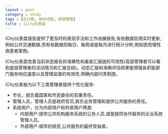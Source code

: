 ```yaml
---
layout : post
category : study
tags : [云计算, 城市流程, 绩效管理]
title : iCity仪表盘
---
```


iCity仪表盘报告提供了更及时的表现手法和工作进展报告,有些数据启用实时更新,例如公共交通数据,而有些数据则每日、每周或是每月进行统计分析,例如医院慢性病患者案例。

iCity仪表盘改善当前状态报告的准确性和垂直汇报链的可视性(高层管理者可以看到底层管理者的活动情况和汇报总结)。动态汇报和准确评估结果能增强各职能部门服务响应速度以及管理监督的有效性,明确内部问责制度。

iCity仪表板为以下三类管理者提供个性化服务:

- 市长，肩负着国家和市民委任的双重责任。
- 管理人员，管理人员是政府官员,肩负业务管理和提供公共服务的责任。
- 系统用户，分为内部用户和外部用户两类:
    - 内部用户:提供公共机构服务系统的公务人员,或是提供协作服务的企业系统管理人员。
    - 外部用户:城市的居民,公共服务的最终受益者。
